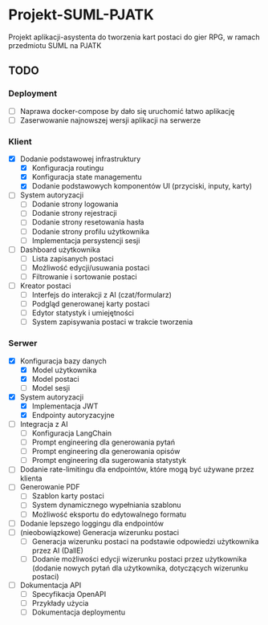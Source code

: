 # Projekt-SUML-PJATK
 Projekt aplikacji-asystenta do tworzenia kart postaci do gier RPG, w ramach przedmiotu SUML na PJATK


## TODO

### Deployment
- [ ] Naprawa docker-compose by dało się uruchomić łatwo aplikację
- [ ] Zaserwowanie najnowszej wersji aplikacji na serwerze

### Klient
- [x] Dodanie podstawowej infrastruktury
    - [x] Konfiguracja routingu
    - [x] Konfiguracja state managementu
    - [x] Dodanie podstawowych komponentów UI (przyciski, inputy, karty)
- [ ] System autoryzacji
    - [ ] Dodanie strony logowania
    - [ ] Dodanie strony rejestracji
    - [ ] Dodanie strony resetowania hasła
    - [ ] Dodanie strony profilu użytkownika
    - [ ] Implementacja persystencji sesji
- [ ] Dashboard użytkownika
    - [ ] Lista zapisanych postaci
    - [ ] Możliwość edycji/usuwania postaci
    - [ ] Filtrowanie i sortowanie postaci
- [ ] Kreator postaci
    - [ ] Interfejs do interakcji z AI (czat/formularz)
    - [ ] Podgląd generowanej karty postaci
    - [ ] Edytor statystyk i umiejętności
    - [ ] System zapisywania postaci w trakcie tworzenia

### Serwer
- [x] Konfiguracja bazy danych
    - [x] Model użytkownika
    - [x] Model postaci
    - [ ] Model sesji
- [x] System autoryzacji
    - [x] Implementacja JWT
    - [x] Endpointy autoryzacyjne
- [ ] Integracja z AI
    - [ ] Konfiguracja LangChain
    - [ ] Prompt engineering dla generowania pytań
    - [ ] Prompt engineering dla generowania opisów
    - [ ] Prompt engineering dla sugerowania statystyk
- [ ] Dodanie rate-limitingu dla endpointów, które mogą być używane przez klienta
- [ ] Generowanie PDF
    - [ ] Szablon karty postaci
    - [ ] System dynamicznego wypełniania szablonu
    - [ ] Możliwość eksportu do edytowalnego formatu
- [ ] Dodanie lepszego loggingu dla endpointów
- [ ] (nieobowiązkowe) Generacja wizerunku postaci
    - [ ] Generacja wizerunku postaci na podstawie odpowiedzi użytkownika przez AI (DallE)
    - [ ] Dodanie możliwości edycji wizerunku postaci przez użytkownika (dodanie nowych pytań dla użytkownika, dotyczących wizerunku postaci)
- [ ] Dokumentacja API
    - [ ] Specyfikacja OpenAPI
    - [ ] Przykłady użycia
    - [ ] Dokumentacja deploymentu
